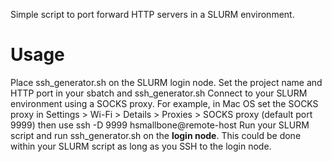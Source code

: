 Simple script to port forward HTTP servers in a SLURM environment.

Usage
=====
Place ssh_generator.sh on the SLURM login node. 
Set the project name and HTTP port in your sbatch and ssh_generator.sh
Connect to your SLURM environment using a SOCKS proxy. For example, in Mac OS set the SOCKS proxy in Settings > Wi-Fi > Details > Proxies > SOCKS proxy (default port 9999) then use ssh -D 9999 hsmallbone@remote-host
Run your SLURM script and run ssh_generator.sh on the **login node**. This could be done within your SLURM script as long as you SSH to the login node.



